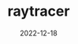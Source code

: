 ---
date: "2022-12-18"
title: raytracer
link: https://github.com/lucasmelin/raytracer
summary: Golang implementation of the **Ray Tracing in One Weekend** [book series](https://raytracing.github.io/) by Peter Shirley.
github: https://github.com/lucasmelin/raytracer
---